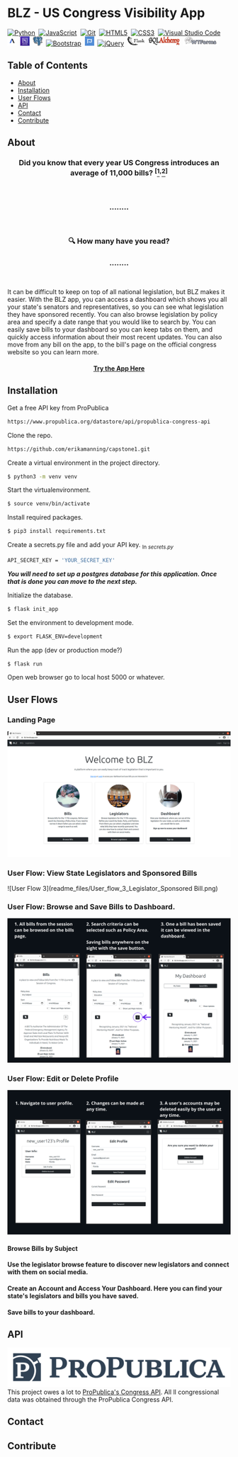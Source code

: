 # BLZ - US Congress Visibility App

<a href="https://www.python.org/" title="Python"><img src="https://github.com/tomchen/stack-icons/blob/master/logos/python.svg" alt="Python" width="21px" height="21px"></a> &nbsp;<a href="https://developer.mozilla.org/en-US/docs/Web/JavaScript" title="JavaScript"><img src="https://github.com/tomchen/stack-icons/blob/master/logos/javascript.svg" alt="JavaScript" width="21px" height="21px"></a>&nbsp; <a href="https://git-scm.com/" title="Git"><img src="https://github.com/tomchen/stack-icons/blob/master/logos/git-icon.svg" alt="Git" width="21px" height="21px"></a>&nbsp; <a href="https://www.w3.org/TR/html5/" title="HTML5"><img src="https://github.com/tomchen/stack-icons/blob/master/logos/html-5.svg" alt="HTML5" width="21px" height="21px"></a>&nbsp; <a href="https://www.w3.org/TR/CSS/" title="CSS3"><img src="https://github.com/tomchen/stack-icons/blob/master/logos/css-3.svg" alt="CSS3" width="21px" height="21px"></a>&nbsp; <a href="https://code.visualstudio.com/" title="Visual Studio Code"><img src="https://github.com/tomchen/stack-icons/blob/master/logos/visual-studio-code.svg" alt="Visual Studio Code" width="21px" height="21px"></a> &nbsp;<a href="https://www.npmjs.com/package/axios" title="AXIOS"><img src="readme_files/axios.png" alt="AXIOS" width="21px" height="21px"></a> &nbsp;<a href="https://www.heroku.com/" title="Heroku"><img src="readme_files/heroku.jpeg" alt="Heroku" width="21px" height="21px"></a> &nbsp;<a href="https://www.postgresql.org/" title="Postgres"><img src="readme_files/postgres.png" alt="Postgres" width="21px" height="21px"></a> &nbsp;<a href="https://getbootstrap.com/" title="Bootstrap"><img src="https://github.com/tomchen/stack-icons/blob/master/logos/bootstrap.svg" alt="Bootstrap" width="21px" height="21px"></a> &nbsp;<a href="https://fontawesome.com/" title="FontAwesome"><img src="readme_files/fontawesome.png" alt="FontAwesome" width="21px" height="21px"></a> &nbsp;<a href="https://jquery.com/" title="jQuery"><img src="https://github.com/tomchen/stack-icons/blob/master/logos/jquery-icon.svg" alt="jQuery" width="21px" height="21px"></a> &nbsp;<a href="https://flask.palletsprojects.com/en/1.1.x/" title="Flask"><img src="readme_files/flask_logo_white_background.png" alt="Flask" width="40px" height="21px"></a> &nbsp;<a href="https://www.sqlalchemy.org/" title="Git"><img src="readme_files/sql_alchemy_logo.jpeg" alt="WTForms" width="70px" height="21px"></a> &nbsp;<a href="https://wtforms.readthedocs.io/en/2.3.x/#" title="WTForms"><img src="readme_files/wtforms.png" alt="SQLAlchemy" width="80px" height="21px"></a>


## Table of Contents

* [About](https://github.com/erikamanning/capstone1#about)
* [Installation](https://github.com/erikamanning/capstone1#installation)
* [User Flows](https://github.com/erikamanning/capstone1#user-flows)
* [API](https://github.com/erikamanning/capstone1#api)
* [Contact](https://github.com/erikamanning/capstone1#contact)
* [Contribute](https://github.com/erikamanning/capstone1#contribute)



## About

### <div align='center'>Did you know that every year US Congress introduces an average of 11,000 bills? <sup>[</sup>[<sup>1</sup>](https://www.ndpanalytics.com/45-years-of-congress-bills)<sup>,</sup>[<sup>2</sup>](congress.gov)<sup>]</sup></div>


<br>   

### <div align='center'>........ </div>  
<br>  

### <div align='center'>:mag: How many have you read? </div>  


### <div align='center'>........ </div>  

<br>  

It can be difficult to keep on top of all national legislation, but BLZ makes it easier. With the BLZ app, you can access a dashboard which shows you all your state's senators and representatives, so you can see what legislation they have sponsored recently. You can also browse legislation by policy area and specify a date range that you would like to search by. You can easily save bills to your dashboard so you can keep tabs on them, and quickly access information about their most recent updates. You can also move from any bill on the app, to the bill's page on the official congress website so you can learn more.


#### <div align='center'>[Try the App Here](www.blz.herokuapp.com)</div>  

## Installation

Get a free API key from ProPublica
```sh
https://www.propublica.org/datastore/api/propublica-congress-api
```

Clone the repo.
```sh
https://github.com/erikamanning/capstone1.git
```

Create a virtual environment in the project directory.
```sh 
$ python3 -m venv venv
```

Start the virtualenvironment.
```sh
$ source venv/bin/activate
```

Install required packages.
```sh
$ pip3 install requirements.txt
```

Create a secrets.py file and add your API key.
<sub> In *secrets.py*</sub>
```sh
API_SECRET_KEY = 'YOUR_SECRET_KEY'
```

_**You will need to set up a postgres database for this application. Once that is done you can move to the next step.**_


Initialize the database.
```sh
$ flask init_app
```

Set the environment to development mode.
```sh
$ export FLASK_ENV=development 
```

Run the app (dev or production mode?)
```sh 
$ flask run
```

Open web browser go to local host 5000 or whatever.


## User Flows

### Landing Page
![Landing Page](readme_files/landing_page_full_size.png)

### User Flow: View State Legislators and Sponsored Bills
![User Flow 3](readme_files/User_flow_3_Legislator_Sponsored Bill.png)

### User Flow: Browse and Save Bills to Dashboard.
![User Flow 1](readme_files/User_flow_1.png)

### User Flow: Edit or Delete Profile
![User Flow 2](readme_files/User_flow_2.png)



#### Browse Bills by Subject
#### Use the legislator browse feature to discover new legislators and connect with them on social media.
#### Create an Account and Access Your Dashboard. Here you can find your state's legislators and bills you have saved. 
#### Save bills to your dashboard.





## API

![ProPublica Logo](readme_files/propublica_logo.jpg)
This project owes a lot to [ProPublica's Congress API](https://projects.propublica.org/api-docs/congress-api/). All ll congressional data was obtained through the ProPublica Congress API.

## Contact


## Contribute